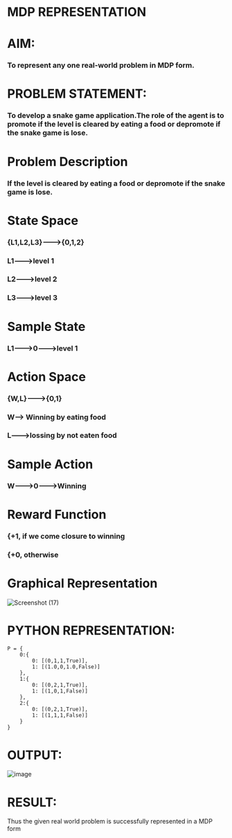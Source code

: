 # MDP REPRESENTATION

# AIM:
### To represent any one real-world problem in MDP form.

# PROBLEM STATEMENT:
### To develop a snake game application.The role of the agent is to promote if the level is cleared by eating a food or depromote if the snake game is lose.

# Problem Description
### If the level is cleared by eating a food or depromote if the snake game is lose.

# State Space
### {L1,L2,L3}--->{0,1,2}
### L1--->level 1
### L2--->level 2
### L3--->level 3

# Sample State
### L1--->0--->level 1

# Action Space
### {W,L}--->{0,1}
### W--> Winning by eating food
### L--->lossing by not eaten food

# Sample Action
### W--->0--->Winning

# Reward Function
### {+1, if we come closure to winning
### {+0, otherwise

# Graphical Representation
![Screenshot (17)](https://github.com/DHARSHINISENTHILKUMAR/mdp-representation/assets/113699377/82e8dde9-368e-43fa-8170-7a8857b03c4d)


# PYTHON REPRESENTATION:
~~~
P = {
    0:{
        0: [(0,1,1,True)],
        1: [(1.0,0,1.0,False)]
    },
    1:{
        0: [(0,2,1,True)],
        1: [(1,0,1,False)]
    },
    2:{
        0: [(0,2,1,True)],
        1: [(1,1,1,False)]
    }
}

~~~
# OUTPUT:
![image](https://github.com/DHARSHINISENTHILKUMAR/mdp-representation/assets/113699377/a157c68f-9ced-4f20-8827-d3faffa59c78)



# RESULT:
Thus the given real world problem is successfully represented in a MDP form 

